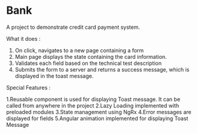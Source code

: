 # Bank
A project to demonstrate credit card payment system.

What it does :

1. On click, navigates to a new page containing a form
2. Main page displays the state containing the card information.
3. Validates each field based on the technical test description
4. Submits the form to a server and returns a success message, which is displayed in the toast message.

Special Features : 

1.Reusable component is used for displaying Toast message. It can be called from anywhere in the project
2.Lazy Loading implemented with preloaded modules
3.State management using NgRx
4.Error messages are displayed for fields
5.Angular animation implemented for displaying Toast Message

